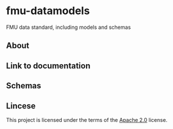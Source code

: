 # fmu-datamodels
FMU data standard, including models and schemas

 ## About

 ## Link to documentation

 ## Schemas

 ## Lincese
This project is licensed under the terms of the [Apache 2.0](https://github.com/equinor/fmu-datamodels/blob/main/LICENSE) license.